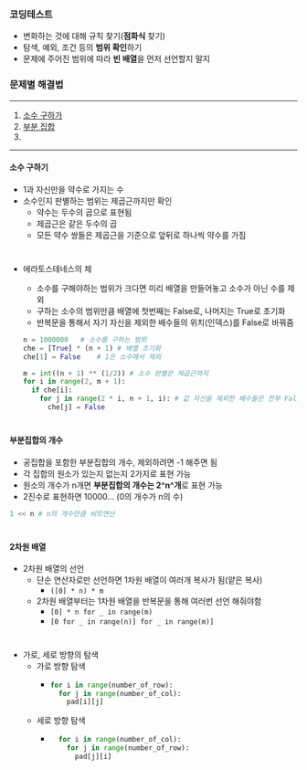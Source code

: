 ### 코딩테스트

- 변화하는 것에 대해 규칙 찾기(**점화식** 찾기)
- 탐색, 예외, 조건 등의 **범위 확인**하기
- 문제에 주어진 범위에 따라 **빈 배열**을 먼저 선언할지 말지

### 문제별 해결법

---

1. [소수 구하가](#소수-구하기)
2. [부분 집합](#부분집합의-개수)
3.

---

#### 소수 구하기

- 1과 자신만을 약수로 가지는 수
- 소수인지 판별하는 범위는 제곱근까지만 확인
  - 약수는 두수의 곱으로 표현됨
  - 제곱근은 같은 두수의 곱
  - 모든 약수 쌍들은 제곱근을 기준으로 앞뒤로 하나씩 약수를 가짐

#

- 에라토스테네스의 체

  - 소수를 구해야하는 범위가 크다면 미리 배열을 만들어놓고 소수가 아닌 수를 제외
  - 구하는 소수의 범위만큼 배열에 첫번째는 False로, 나머지는 True로 초기화
  - 반복문을 통해서 자기 자신을 제외한 배수들의 위치(인덱스)를 False로 바꿔줌

  ```python
  n = 1000000 	# 소수를 구하는 범위
  che = [True] * (n + 1) # 배열 초기화
  che[1] = False 	# 1은 소수에서 제외

  m = int((n + 1) ** (1/2)) # 소수 판별은 제곱근까지
  for i in range(2, m + 1):
    if che[i]:
      for j in range(2 * i, n + 1, i): # 값 자신을 제외한 배수들은 전부 False로 바꿔줌
        che[j] = False
  ```

  #

#### 부분집합의 개수

- 공집합을 포함한 부분집합의 개수, 제외하려면 -1 해주면 됨
- 각 집합의 원소가 있는지 없는지 2가지로 표현 가능
- 원소의 개수가 n개면 **부분집합의 개수는 2^n^개**로 표현 가능
- 2진수로 표현하면 10000... (0의 개수가 n의 수)

```python
1 << n # n의 개수만큼 비트연산
```

#

#### 2차원 배열

- 2차원 배열의 선언
  - 단순 연산자로만 선언하면 1차원 배열이 여러개 복사가 됨(얕은 복사)
    - `([0] * n) * m`
  - 2차원 배열부터는 1차원 배열을 반복문을 통해 여러번 선언 해줘야함
    - `[0] * n for _ in range(m)`
    - `[0 for _ in range(n)] for _ in range(m)]`

#

- 가로, 세로 방향의 탐색
  - 가로 방향 탐색
    - ```python
      for i in range(number_of_row):
        for j in range(number_of_col):
          pad[i][j]
      ```
  - 세로 방향 탐색
    - ```python
        for i in range(number_of_col):
          for j in range(number_of_row):
            pad[j][i]
      ```
